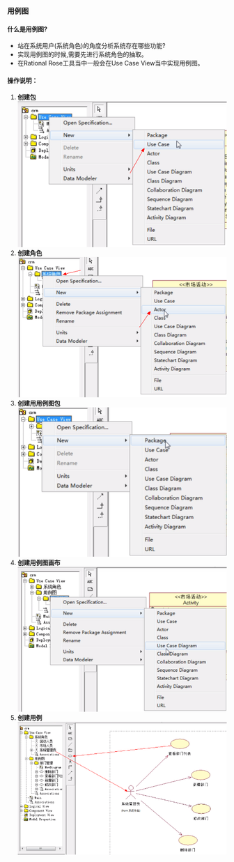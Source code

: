 ### 用例图

#### 什么是用例图? 
* 站在系统用户(系统角色)的角度分析系统存在哪些功能?
* 实现用例图的时候,需要先进行系统角色的抽取。
* 在Rational Rose工具当中一般会在Use Case View当中实现用例图。

#### 操作说明：
1. **创建包**<br>
![uml-1602660130.png](../resource/uml/uml-1602660130.png)
2. **创建角色**<br>
![uml-1602660242.png](../resource/uml/uml-1602660242.png)
3. **创建用用例图包**<br>
![uml-1602660277.png](../resource/uml/uml-1602660277.png)
4. **创建用例图画布**<br>
![uml-1602660317.png](../resource/uml/uml-1602660317.png)
5. **创建用例**<br>
![uml-1602660350.png](../resource/uml/uml-1602660350.png)
